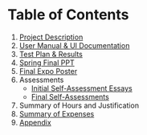 # Table of Contents
1. [Project Description](https://github.com/AdoniaJ1/SeniorDesign/blob/ce46e4dcfc9eee2d063438bc35ad8bfcc9e35184/ProjectDescription.md)
2. [User Manual & UI Documentation](https://github.com/AdoniaJ1/SeniorDesign/blob/efd55099d66f10f68d659588c703131326d9b428/User%20Documentation_Manual%20(NEW).pdf)
3. [Test Plan & Results](https://github.com/AdoniaJ1/SeniorDesign/blob/main/TestPlan.md)
4. [Spring Final PPT](https://github.com/AdoniaJ1/SeniorDesign/blob/main/Final%20Presentation.pptx)
5. [Final Expo Poster](https://github.com/AdoniaJ1/SeniorDesign/blob/main/Final%20Senior%20Design%20Poster.pptx)
6.  Assessments
	- [Initial Self-Assessment Essays](https://github.com/AdoniaJ1/SeniorDesign/blob/main/SelfAssessmentEssays.md)
	- [Final Self-Assessments](https://github.com/AdoniaJ1/SeniorDesign/blob/main/FinalAssessments.md)
7. Summary of Hours and Justification
8. [Summary of Expenses](https://github.com/AdoniaJ1/SeniorDesign/blob/main/Budget%20Spreadsheet.xlsx)
9. [Appendix](https://github.com/AdoniaJ1/SeniorDesign/blob/main/Appendix.md)
